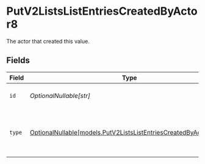 # PutV2ListsListEntriesCreatedByActor8

The actor that created this value.


## Fields

| Field                                                                                                                      | Type                                                                                                                       | Required                                                                                                                   | Description                                                                                                                |
| -------------------------------------------------------------------------------------------------------------------------- | -------------------------------------------------------------------------------------------------------------------------- | -------------------------------------------------------------------------------------------------------------------------- | -------------------------------------------------------------------------------------------------------------------------- |
| `id`                                                                                                                       | *OptionalNullable[str]*                                                                                                    | :heavy_minus_sign:                                                                                                         | An ID to identify the actor.                                                                                               |
| `type`                                                                                                                     | [OptionalNullable[models.PutV2ListsListEntriesCreatedByActorType8]](../models/putv2listslistentriescreatedbyactortype8.md) | :heavy_minus_sign:                                                                                                         | The type of actor. [Read more information on actor types here](/docs/actors).                                              |